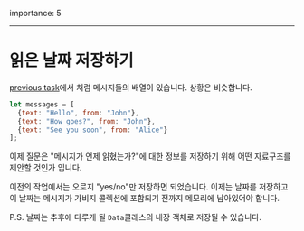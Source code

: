 importance: 5

---

# 읽은 날짜 저장하기

[previous task](info:task/recipients-read)에서 처럼 메시지들의 배열이 있습니다. 상황은 비슷합니다.

```js
let messages = [
  {text: "Hello", from: "John"},
  {text: "How goes?", from: "John"},
  {text: "See you soon", from: "Alice"}
];
```

이제 질문은 "메시지가 언제 읽혔는가?"에 대한 정보를 저장하기 위해 어떤 자료구조를 제안할 것인가 입니다.

이전의 작업에서는 오로지 "yes/no"만 저장하면 되었습니다. 이제는 날짜를 저장하고 이 날짜는 메시지가 가비지 콜렉션에 포함되기 전까지 메모리에 남아있어야 합니다.

P.S. 날짜는 추후에 다루게 될 `Data`클래스의 내장 객체로 저장될 수 있습니다. 
